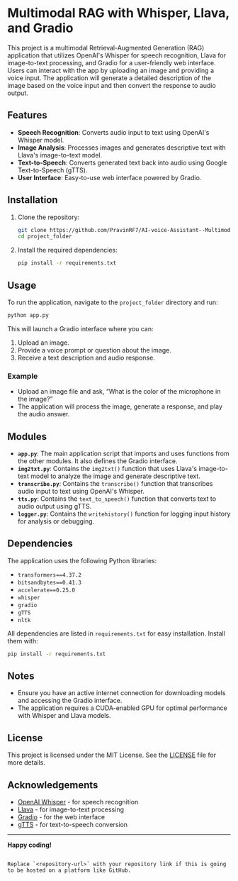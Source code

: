 


# Multimodal RAG with Whisper, Llava, and Gradio

This project is a multimodal Retrieval-Augmented Generation (RAG) application that utilizes OpenAI's Whisper for speech recognition, Llava for image-to-text processing, and Gradio for a user-friendly web interface. Users can interact with the app by uploading an image and providing a voice input. The application will generate a detailed description of the image based on the voice input and then convert the response to audio output.

## Features

- **Speech Recognition**: Converts audio input to text using OpenAI's Whisper model.
- **Image Analysis**: Processes images and generates descriptive text with Llava's image-to-text model.
- **Text-to-Speech**: Converts generated text back into audio using Google Text-to-Speech (gTTS).
- **User Interface**: Easy-to-use web interface powered by Gradio.

## Installation

1. Clone the repository:
   ```bash
   git clone https://github.com/PravinRF7/AI-voice-Assistant--Multimodel.git
   cd project_folder
   ```

2. Install the required dependencies:
   ```bash
   pip install -r requirements.txt
   ```


## Usage

To run the application, navigate to the `project_folder` directory and run:

```bash
python app.py
```

This will launch a Gradio interface where you can:
1. Upload an image.
2. Provide a voice prompt or question about the image.
3. Receive a text description and audio response.

### Example
- Upload an image file and ask, “What is the color of the microphone in the image?”
- The application will process the image, generate a response, and play the audio answer.

## Modules

- **`app.py`**: The main application script that imports and uses functions from the other modules. It also defines the Gradio interface.
- **`img2txt.py`**: Contains the `img2txt()` function that uses Llava's image-to-text model to analyze the image and generate descriptive text.
- **`transcribe.py`**: Contains the `transcribe()` function that transcribes audio input to text using OpenAI's Whisper.
- **`tts.py`**: Contains the `text_to_speech()` function that converts text to audio output using gTTS.
- **`logger.py`**: Contains the `writehistory()` function for logging input history for analysis or debugging.

## Dependencies

The application uses the following Python libraries:
- `transformers==4.37.2`
- `bitsandbytes==0.41.3`
- `accelerate==0.25.0`
- `whisper`
- `gradio`
- `gTTS`
- `nltk`

All dependencies are listed in `requirements.txt` for easy installation. Install them with:
```bash
pip install -r requirements.txt
```

## Notes

- Ensure you have an active internet connection for downloading models and accessing the Gradio interface.
- The application requires a CUDA-enabled GPU for optimal performance with Whisper and Llava models.

## License

This project is licensed under the MIT License. See the [LICENSE](LICENSE) file for more details.

## Acknowledgements

- [OpenAI Whisper](https://github.com/openai/whisper) - for speech recognition
- [Llava](https://huggingface.co/llava-hf/llava-1.5-7b-hf) - for image-to-text processing
- [Gradio](https://gradio.app/) - for the web interface
- [gTTS](https://pypi.org/project/gTTS/) - for text-to-speech conversion

---

**Happy coding!**
```

Replace `<repository-url>` with your repository link if this is going to be hosted on a platform like GitHub.

